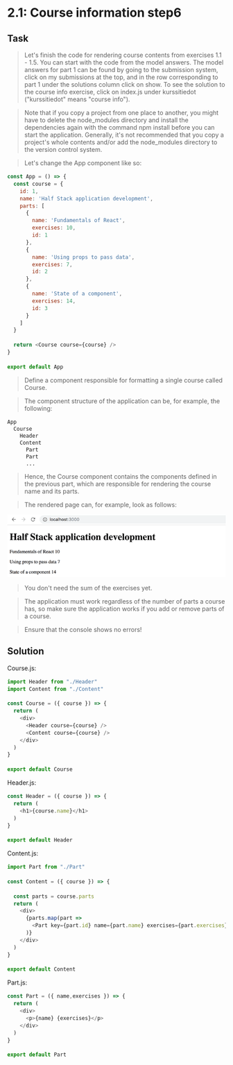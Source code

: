 # 2.1: Course information step6

## Task

> Let's finish the code for rendering course contents from exercises 1.1 - 1.5. You can start with the code from the model answers. The model answers for part 1 can be found by going to the submission system, click on my submissions at the top, and in the row corresponding to part 1 under the solutions column click on show. To see the solution to the course info exercise, click on index.js under kurssitiedot ("kurssitiedot" means "course info").

> Note that if you copy a project from one place to another, you might have to delete the node_modules directory and install the dependencies again with the command npm install before you can start the application. Generally, it's not recommended that you copy a project's whole contents and/or add the node_modules directory to the version control system.

> Let's change the App component like so: 

```javascript
const App = () => {
  const course = {
    id: 1,
    name: 'Half Stack application development',
    parts: [
      {
        name: 'Fundamentals of React',
        exercises: 10,
        id: 1
      },
      {
        name: 'Using props to pass data',
        exercises: 7,
        id: 2
      },
      {
        name: 'State of a component',
        exercises: 14,
        id: 3
      }
    ]
  }

  return <Course course={course} />
}

export default App
```

> Define a component responsible for formatting a single course called Course.

> The component structure of the application can be, for example, the following: 

```
App
  Course
    Header
    Content
      Part
      Part
      ...
```

> Hence, the Course component contains the components defined in the previous part, which are responsible for rendering the course name and its parts.

> The rendered page can, for example, look as follows: 

![final version of the application](./images/image1.png)

> You don't need the sum of the exercises yet.

> The application must work regardless of the number of parts a course has, so make sure the application works if you add or remove parts of a course.

> Ensure that the console shows no errors!

## Solution

Course.js:

```javascript
import Header from "./Header"
import Content from "./Content"

const Course = ({ course }) => {
  return (
    <div>
      <Header course={course} />
      <Content course={course} />
    </div>
  )
}

export default Course
```

Header.js:

```javascript
const Header = ({ course }) => {
  return (
    <h1>{course.name}</h1>
  )
}

export default Header
```

Content.js:

```javascript
import Part from "./Part"

const Content = ({ course }) => {

  const parts = course.parts
  return (
    <div>
      {parts.map(part => 
        <Part key={part.id} name={part.name} exercises={part.exercises} />
      )}
    </div>
  )
}

export default Content
```

Part.js:

```javascript
const Part = ({ name,exercises }) => {
  return (
    <div>
      <p>{name} {exercises}</p>
    </div>
  )
}

export default Part
```